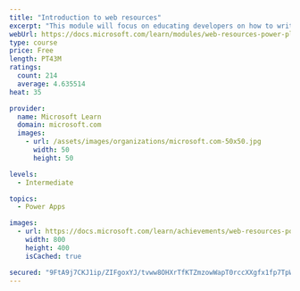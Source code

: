 ```yaml
---
title: "Introduction to web resources"
excerpt: "This module will focus on educating developers on how to write HTML web resources in support of presenting custom presentation logic within the Microsoft Power Platform user experience."
webUrl: https://docs.microsoft.com/learn/modules/web-resources-power-platform/
type: course
price: Free
length: PT43M
ratings:
  count: 214
  average: 4.635514
heat: 35

provider:
  name: Microsoft Learn
  domain: microsoft.com
  images:
    - url: /assets/images/organizations/microsoft.com-50x50.jpg
      width: 50
      height: 50

levels:
  - Intermediate

topics:
  - Power Apps

images:
  - url: https://docs.microsoft.com/learn/achievements/web-resources-power-platform-social.png
    width: 800
    height: 400
    isCached: true

secured: "9FtA9j7CKJ1ip/ZIFgoxYJ/tvww8OHXrTfKTZmzowWapT0rccXXgfx1fp7TpWIp3eMchV+JAEQfIUWp3OKZecpOiN+n58BJMcpeUA1C/mBzBVcx9lMBQhcwus6dAOqfKJo+ADJL4VRAgdswyNUxJZV8uWNq5xxP4wA8WzWeve+zTORDDLQNwwoLSli+CFIry10FX0igc3jz4535y0wQv9Y3L7rNuZgVJlny1ARTBvaMpRNyUpYPB+TDFMSPyi0pXPsOvoqWrSc/P6DHFjFET6JLdl5ItZTkduv6TC0NoqxLBJ8DhNVq7zSnU/3SaN4nSysjl9VOkUCUJgig6REmMT+5BBBTO4UaB3m6M7tHDVlsehK6z5A/YbBgrvIMqpT8JBGrxrZDMFN/sYFqAgoHLYNcYQcFbIEdZqnrUm1Wv1hA=;N3I/NgPgS3EDkCyXvARb/g=="
---
```


